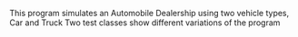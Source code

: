 This program simulates an Automobile Dealership using two vehicle types, Car and Truck
Two test classes show different variations of the program
